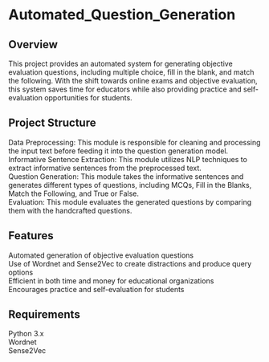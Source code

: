 # Automated_Question_Generation

## Overview
This project provides an automated system for generating objective evaluation questions, including multiple choice, fill in the blank, and match the following. With the shift towards online exams and objective evaluation, this system saves time for educators while also providing practice and self-evaluation opportunities for students.

## Project Structure
Data Preprocessing: This module is responsible for cleaning and processing the input text before feeding it into the question generation model.  
Informative Sentence Extraction: This module utilizes NLP techniques to extract informative sentences from the preprocessed text.  
Question Generation: This module takes the informative sentences and generates different types of questions, including MCQs, Fill in the Blanks, Match the Following, and True or False.  
Evaluation: This module evaluates the generated questions by comparing them with the handcrafted questions.  

## Features
Automated generation of objective evaluation questions  
Use of Wordnet and Sense2Vec to create distractions and produce query options  
Efficient in both time and money for educational organizations  
Encourages practice and self-evaluation for students

## Requirements
Python 3.x  
Wordnet  
Sense2Vec
